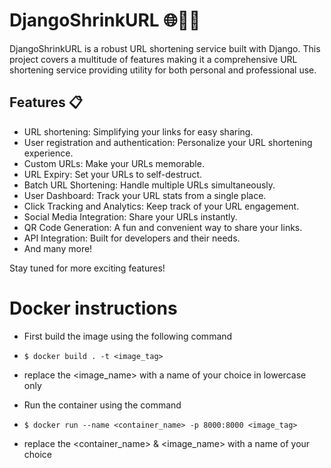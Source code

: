 # DjangoShrinkURL 🌐🔗🚀

DjangoShrinkURL is a robust URL shortening service built with Django. This project covers a multitude of features making it a comprehensive URL shortening service providing utility for both personal and professional use.

## Features 📋
 
* URL shortening: Simplifying your links for easy sharing.
* User registration and authentication: Personalize your URL shortening experience.
* Custom URLs: Make your URLs memorable.
* URL Expiry: Set your URLs to self-destruct.
* Batch URL Shortening: Handle multiple URLs simultaneously.
* User Dashboard: Track your URL stats from a single place.
* Click Tracking and Analytics: Keep track of your URL engagement.
* Social Media Integration: Share your URLs instantly.
* QR Code Generation: A fun and convenient way to share your links.
* API Integration: Built for developers and their needs.
* And many more!

Stay tuned for more exciting features!

# Docker instructions 

* First build the image using the following command
* `$ docker build . -t <image_tag>`
* replace the <image_name> with a name of your choice in lowercase only

* Run the container using the command
* `$ docker run --name <container_name> -p 8000:8000 <image_tag> `

* replace the <container_name> & <image_name> with a name of your choice 